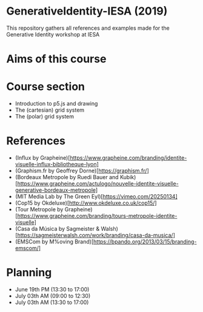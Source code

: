 # GenerativeIdentity-IESA (2019)
This repository gathers all references and examples made for the Generative Identity workshop at IESA

# Aims of this course

# Course section
* Introduction to p5.js and drawing
* The (cartesian) grid system
* The (polar) grid system

# References
* (Influx by Grapheine)[https://www.grapheine.com/branding/identite-visuelle-influx-bibliotheque-lyon]
* (Graphism.fr by Geoffrey Dorne)[https://graphism.fr/]
* (Bordeaux Metropole by Ruedi Bauer and Kubik)[https://www.grapheine.com/actulogo/nouvelle-identite-visuelle-generative-bordeaux-metropole]
* (MIT Media Lab by The Green Eyl)[https://vimeo.com/20250134]
* (Cop15 by Okdeluxe)[http://www.okdeluxe.co.uk/cop15/]
* (Tour Metropole by Grapheine)[https://www.grapheine.com/branding/tours-metropole-identite-visuelle]
* (Casa da Música by Sagmeister & Walsh)[https://sagmeisterwalsh.com/work/branding/casa-da-musica/]
* (EMSCom by M%oving Brand)[https://bpando.org/2013/03/15/branding-emscom/]

# Planning
* June 19th PM (13:30 to 17:00)
* July 03th AM (09:00 to 12:30)
* July 03th AM (13:30 to 17:00)
